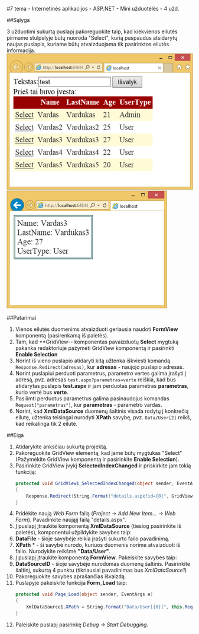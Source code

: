 ﻿#7 tema - Internetinės aplikacijos - ASP.NET - Mini užduotėlės - 4 užd.

##Sąlyga

3 užduotimi sukurtą puslapį pakoreguokite taip, kad kiekvienos eilutės pirmame stulpelyje būtų nuoroda "Select", kurią paspaudus atsidarytų naujas puslapis, kuriame būtų atvaizduojama tik pasirinktos eilutės informacija.
![Galimas puslapio vaizdas](https://raw.githubusercontent.com/niku-live/jpvs2015/master/07%20tema%20-%20Web%20-%20ASP.NET/Mini%20Problems/Vol7Ex4/example4_1.png)
![Galimas puslapio vaizdas2](https://raw.githubusercontent.com/niku-live/jpvs2015/master/07%20tema%20-%20Web%20-%20ASP.NET/Mini%20Problems/Vol7Ex4/example4_2.png)

##Patarimai

1. Vienos eilutės duomenims atvaizduoti geriausia naudoti **FormView** komponentą (pasirenkamą iš paletės).
2. Tam, kad **GridView-- komponentas pavaizduotų **Select** mygtuką pakanka redaktoriuje pažymėti GridView komponentą ir pasirinkti **Enable Selection**
3. Norint iš vieno puslapio atidaryti kitą užtenka iškviesti komandą `Response.Redirect(adresas)`, kur **adresas** - naujojo puslapio adresas.
4. Norint puslapiui perduoti parametrus, parametro vertes galima įrašyti į adresą, pvz. adresas `test.aspx?parametras=verte` reiškia, kad bus atidarytas puslapis **test.aspx** ir jam perduotas parametras **parametras**, kurio vertė bus **verte**.
5. Pasiiimti perduotus parametrus galima pasinaudojus komandas `Request["parametras"]`, kur **parametras** - parametro vardas.
6. Norint, kad **XmlDataSource** duomenų šaltinis visada rodytų į konkrečią eilutę, užtenka teisingai nurodyti **XPath** savybę, pvz. `Data/User[2]` reikš, kad reikalinga tik 2 eilutė. 

##Eiga

1. Atidarykite anksčiau sukurtą projektą.
2. Pakoreguokite GridView elementą, kad jame būtų mygtukas "Select" (Pažymėkite GridView komponentą ir pasirinkite **Enable Selection**).
3. Pasirinkite GridView įvykį **SelectedIndexChanged** ir priskirkite jam tokią funkciją:
	```csharp
	protected void GridView1_SelectedIndexChanged(object sender, EventArgs e)
	{            
		Response.Redirect(String.Format("details.aspx?id={0}", GridView1.SelectedIndex + 1));
	}
	```
4. Pridėkite naują *Web Form* failą (*Project -> Add New Item... -> Web Form*). Pavadinkite naująjį failą "details.aspx".
5. Į puslapį įtraukite komponentą **XmlDataSource** (tiesiog pasirinkite iš paletės), komponentui užpildykite savybes taip:
  1. **DataFile** - šioje savybėje reikia įrašyti sukurto failo pavadinimą.
  2. **XPath** * - ši savybė nurodo, kuriuos duomenis norime atvaizduoti iš failo. Nurodykite reikšmė **"Data/User"**.
6. Į puslapį įtraukite komponentą **FormView**. Pakeiskite savybes taip:
  1. **DataSourceID** - šioje savybėje nurodomas duomenų šaltinis. Pasirinkite šaltinį, sukurtą 4 punktu (tikriausiai pavadinimas bus *XmlDataSource1*)
  2. Pakoreguokite savybes aprašančias išvaizdą.
7. Puslapyje pakeiskite funkcija **Form_Load** taip:
	```csharp
	protected void Page_Load(object sender, EventArgs e)
	{
		XmlDataSource1.XPath = String.Format("Data/User[{0}]", this.Request["id"]);
	}
	```
8. Paleiskite puslapį pasirinkę *Debug -> Start Debugging*.